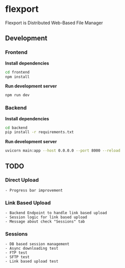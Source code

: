 # flexport
Flexport is Distributed Web-Based File Manager


## Development

### Frontend

**Install dependencies**

```bash
cd frontend
npm install
```

**Run development server**

```bash
npm run dev
```

### Backend

**Install dependencies**

```bash
cd backend
pip install -r requirements.txt
```

**Run development server**

```bash
uvicorn main:app --host 0.0.0.0 --port 8000 --reload
```

## TODO

### Direct Upload
    - Progress bar improvement

### Link Based Upload
    - Backend Endpoint to handle link based upload
    - Session logic for link based upload
    - Message about check "Sessions" tab

### Sessions
    - DB based session management
    - Async downloading test
    - FTP test
    - SFTP test
    - Link based upload test

